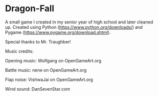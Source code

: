 # Dragon-Fall
A small game I created in my senior year of high school and later cleaned up. Created using Python (https://www.python.org/downloads/) 
and Pygame (https://www.pygame.org/download.shtml).

Special thanks to Mr. Traughber!

Music credits:

Opening music: Wolfgang on OpenGameArt.org

Battle music: nene on OpenGameArt.org

Flap noise: VishwaJai on OpenGameArt.org

Wind sound: DanSevenStar.com

